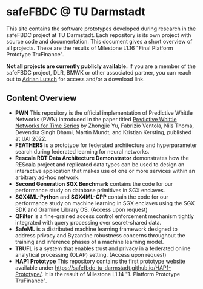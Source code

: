 # safeFBDC @ TU Darmstadt

This site contains the software prototypes developed during research in the safeFBDC project at TU Darmstadt. Each repository is its own project with source code and documentation. This document gives a short overview of all projects. These are the results of Milestone L1.16 "Final Platform Prototype TruFinance".

**Not all projects are currently publicly available.** If you are a member of the safeFBDC project, DLR, BMWK or other associated partner, you can reach out to [Adrian Lutsch](https://www.informatik.tu-darmstadt.de/systems/systems_tuda/group/team_detail_117568.en.jsp) for access and/or a download link.

## Content Overview

- **PWN** This repository is the official implementation of Predictive Whittle Networks (PWN) introduced in the paper titled [Predictive Whittle Networks for Time Series](https://ml-research.github.io/papers/yu2022whittle.pdf) by Zhongjie Yu, Fabrizio Ventola, Nils Thoma, Devendra Singh Dhami, Martin Mundt, and Kristian Kersting, published at UAI 2022.
- **FEATHERS** is a prototype for federated architecture and hyperparameter search during federated learning for neural networks.
- **Rescala RDT Data Architecture Demonstrator** demonstrates how the REScala project and replicated data types can be used to design an interactive application that makes use of one or more services within an arbitrary ad-hoc network.
- **Second Generation SGX Benchmark** contains the code for our performance study on database primitives in SGX enclaves.
- **SGX4ML-Python** and **SGX4ML-CPP** contain the code for our performance study on machine learning in SGX enclaves using the SGX SDK and Gramine Library OS. (Access upon request)
- **QFilter** is a fine-grained access control enforcement mechanism tightly integrated with query processing over secret-shared data.
- **SafeML** is a distributed machine learning framework designed to address privacy and Byzantine robustness concerns throughout the training and inference phases of a machine learning model.
- **TRUFL** is a system that enables trust and privacy in a federated online analytical processing (OLAP) setting. (Access upon request)
- **HAP1 Prototype** This repository contains the first prototype website available under <https://safefbdc-tu-darmstadt.github.io/HAP1-Prototype/>. It is the result of Milestone L1.14 "1. Platform Prototype TruFinance".
